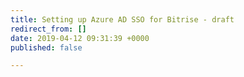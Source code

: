 ```yaml
---
title: Setting up Azure AD SSO for Bitrise - draft
redirect_from: []
date: 2019-04-12 09:31:39 +0000
published: false

---
```

